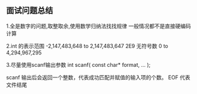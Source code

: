 ## 面试问题总结

1.全是数字的问题,取整取余,使用数学归纳法找找规律
 一般情况都不是直接硬编码计算

2.int 的表示范围 -2,147,483,648 to 2,147,483,647  2E9
      无符号数   0 to 4,294,967,295

3.尽量使用scanf输出参数
​int scanf( const char* format, ... );​

scanf 输出后会返回一个整数，代表成功匹配并赋值的输入项的个数。
EOF 代表文件结尾


